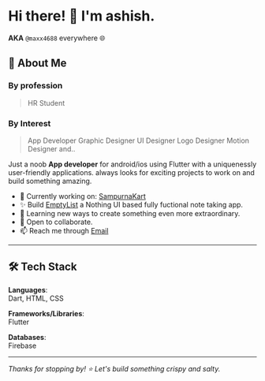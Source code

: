 # Hi there! 👋 I'm ashish.
**AKA** `@maxx4688` everywhere 🌐


## 🚀 About Me
### By profession
> HR Student

### By Interest
> App Developer
> Graphic Designer
> UI Designer
> Logo Designer
> Motion Designer
> and..

Just a noob **App developer** for android/ios using Flutter with a uniquenessly user-friendly applications. always looks for exciting projects to work on and build something amazing.

- 🔭 Currently working on: [SampurnaKart](https://play.google.com/store/apps/details?id=com.sampurnakart.sampurna&pcampaignid=web_share)
- ✨ Build [EmptyList](https://github.com/maxx4688/EmptyList) a Nothing UI based fully fuctional note taking app. 
- 🌱 Learning new ways to create something even more extraordinary.
- 👯 Open to collaborate.
- 📫 Reach me through [Email](mailto:alexmaxx8055@gmail.com)

---

## 🛠️ Tech Stack

**Languages**:\
Dart, HTML, CSS

**Frameworks/Libraries**:\
Flutter

**Databases**:\
Firebase

---


*Thanks for stopping by! ⭐ Let's build something crispy and salty.*

